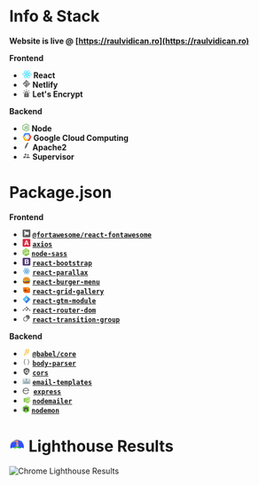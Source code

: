 # Info & Stack

**Website is live @ [https://raulvidican.ro](https://raulvidican.ro)**

**Frontend**

- <svg xmlns="http://www.w3.org/2000/svg" xmlns:xlink="http://www.w3.org/1999/xlink" aria-hidden="true" focusable="false" width="1.13em" height="1em" style="-ms-transform: rotate(360deg); -webkit-transform: rotate(360deg); transform: rotate(360deg);" preserveAspectRatio="xMidYMid meet" viewBox="0 0 256 228"><path d="M210.483 73.824a171.49 171.49 0 0 0-8.24-2.597c.465-1.9.893-3.777 1.273-5.621c6.238-30.281 2.16-54.676-11.769-62.708c-13.355-7.7-35.196.329-57.254 19.526a171.23 171.23 0 0 0-6.375 5.848a155.866 155.866 0 0 0-4.241-3.917C100.759 3.829 77.587-4.822 63.673 3.233C50.33 10.957 46.379 33.89 51.995 62.588a170.974 170.974 0 0 0 1.892 8.48c-3.28.932-6.445 1.924-9.474 2.98C17.309 83.498 0 98.307 0 113.668c0 15.865 18.582 31.778 46.812 41.427a145.52 145.52 0 0 0 6.921 2.165a167.467 167.467 0 0 0-2.01 9.138c-5.354 28.2-1.173 50.591 12.134 58.266c13.744 7.926 36.812-.22 59.273-19.855a145.567 145.567 0 0 0 5.342-4.923a168.064 168.064 0 0 0 6.92 6.314c21.758 18.722 43.246 26.282 56.54 18.586c13.731-7.949 18.194-32.003 12.4-61.268a145.016 145.016 0 0 0-1.535-6.842c1.62-.48 3.21-.974 4.76-1.488c29.348-9.723 48.443-25.443 48.443-41.52c0-15.417-17.868-30.326-45.517-39.844zm-6.365 70.984c-1.4.463-2.836.91-4.3 1.345c-3.24-10.257-7.612-21.163-12.963-32.432c5.106-11 9.31-21.767 12.459-31.957c2.619.758 5.16 1.557 7.61 2.4c23.69 8.156 38.14 20.213 38.14 29.504c0 9.896-15.606 22.743-40.946 31.14zm-10.514 20.834c2.562 12.94 2.927 24.64 1.23 33.787c-1.524 8.219-4.59 13.698-8.382 15.893c-8.067 4.67-25.32-1.4-43.927-17.412a156.726 156.726 0 0 1-6.437-5.87c7.214-7.889 14.423-17.06 21.459-27.246c12.376-1.098 24.068-2.894 34.671-5.345c.522 2.107.986 4.173 1.386 6.193zM87.276 214.515c-7.882 2.783-14.16 2.863-17.955.675c-8.075-4.657-11.432-22.636-6.853-46.752a156.923 156.923 0 0 1 1.869-8.499c10.486 2.32 22.093 3.988 34.498 4.994c7.084 9.967 14.501 19.128 21.976 27.15a134.668 134.668 0 0 1-4.877 4.492c-9.933 8.682-19.886 14.842-28.658 17.94zM50.35 144.747c-12.483-4.267-22.792-9.812-29.858-15.863c-6.35-5.437-9.555-10.836-9.555-15.216c0-9.322 13.897-21.212 37.076-29.293c2.813-.98 5.757-1.905 8.812-2.773c3.204 10.42 7.406 21.315 12.477 32.332c-5.137 11.18-9.399 22.249-12.634 32.792a134.718 134.718 0 0 1-6.318-1.979zm12.378-84.26c-4.811-24.587-1.616-43.134 6.425-47.789c8.564-4.958 27.502 2.111 47.463 19.835a144.318 144.318 0 0 1 3.841 3.545c-7.438 7.987-14.787 17.08-21.808 26.988c-12.04 1.116-23.565 2.908-34.161 5.309a160.342 160.342 0 0 1-1.76-7.887zm110.427 27.268a347.8 347.8 0 0 0-7.785-12.803c8.168 1.033 15.994 2.404 23.343 4.08c-2.206 7.072-4.956 14.465-8.193 22.045a381.151 381.151 0 0 0-7.365-13.322zm-45.032-43.861c5.044 5.465 10.096 11.566 15.065 18.186a322.04 322.04 0 0 0-30.257-.006c4.974-6.559 10.069-12.652 15.192-18.18zM82.802 87.83a323.167 323.167 0 0 0-7.227 13.238c-3.184-7.553-5.909-14.98-8.134-22.152c7.304-1.634 15.093-2.97 23.209-3.984a321.524 321.524 0 0 0-7.848 12.897zm8.081 65.352c-8.385-.936-16.291-2.203-23.593-3.793c2.26-7.3 5.045-14.885 8.298-22.6a321.187 321.187 0 0 0 7.257 13.246c2.594 4.48 5.28 8.868 8.038 13.147zm37.542 31.03c-5.184-5.592-10.354-11.779-15.403-18.433c4.902.192 9.899.29 14.978.29c5.218 0 10.376-.117 15.453-.343c-4.985 6.774-10.018 12.97-15.028 18.486zm52.198-57.817c3.422 7.8 6.306 15.345 8.596 22.52c-7.422 1.694-15.436 3.058-23.88 4.071a382.417 382.417 0 0 0 7.859-13.026a347.403 347.403 0 0 0 7.425-13.565zm-16.898 8.101a358.557 358.557 0 0 1-12.281 19.815a329.4 329.4 0 0 1-23.444.823c-7.967 0-15.716-.248-23.178-.732a310.202 310.202 0 0 1-12.513-19.846h.001a307.41 307.41 0 0 1-10.923-20.627a310.278 310.278 0 0 1 10.89-20.637l-.001.001a307.318 307.318 0 0 1 12.413-19.761c7.613-.576 15.42-.876 23.31-.876H128c7.926 0 15.743.303 23.354.883a329.357 329.357 0 0 1 12.335 19.695a358.489 358.489 0 0 1 11.036 20.54a329.472 329.472 0 0 1-11 20.722zm22.56-122.124c8.572 4.944 11.906 24.881 6.52 51.026c-.344 1.668-.73 3.367-1.15 5.09c-10.622-2.452-22.155-4.275-34.23-5.408c-7.034-10.017-14.323-19.124-21.64-27.008a160.789 160.789 0 0 1 5.888-5.4c18.9-16.447 36.564-22.941 44.612-18.3zM128 90.808c12.625 0 22.86 10.235 22.86 22.86s-10.235 22.86-22.86 22.86s-22.86-10.235-22.86-22.86s10.235-22.86 22.86-22.86z" fill="#00D8FF"/></svg> **React**
- <svg xmlns="http://www.w3.org/2000/svg" xmlns:xlink="http://www.w3.org/1999/xlink" aria-hidden="true" focusable="false" width="1em" height="1em" style="-ms-transform: rotate(360deg); -webkit-transform: rotate(360deg); transform: rotate(360deg);" preserveAspectRatio="xMidYMid meet" viewBox="0 0 32 32"><path d="M22.579 11.36c.151.077.291.181.405.307l3.131-1.396l-2.921-2.896l-.657 3.943zm-6.5-2.631c.156.229.249.489.281.765l4.661 1.975c.14-.109.301-.188.473-.235l.765-4.735L19.42 3.52l-3.343 5.135zm15.91 7.318l-4.995-4.995l-3.401 1.391l8.355 3.552s.073.052.041.052zm-.833.813l-8.02-3.428a1.39 1.39 0 0 1-.933.541l-.859 5.277c.255.26.401.609.401.973l4.843 1.016l4.443-4.412v-.083zm-10.625-4.527l-4.353-1.855a1.593 1.593 0 0 1-1.391.724h-.265l-3.609 5.568l9.635-4.172v.011a1.674 1.674 0 0 1 0-.224c.005-.016 0-.036-.016-.052zm5.292 9.746l-4.26-.881a1.4 1.4 0 0 1-.615.459l-1.016 6.297l5.917-5.865s-.011.032-.027.032zm-5.959-.434a1.393 1.393 0 0 1-.823-.948l-7.932-1.629l-.115.183l7.199 10.411l.432-.427l1.224-7.563s.041.031.015.016zm-8.588-3.536l7.839 1.615a1.39 1.39 0 0 1 1.099-.697l.849-5.188l-.183-.156l-9.744 4.177c.052.077.099.161.14.249zm-3.287 1.307l-.167-.165l-3.38 1.389l1.64 1.631l1.865-2.896zm2.23.532a1.895 1.895 0 0 1-.749.167c-.209 0-.407-.032-.605-.099l-2.057 2.995l9.021 8.937l1.588-1.579zm-1.266-3.521c.135-.015.276-.015.416 0c.152-.02.308-.02.459 0l3.645-5.667a1.588 1.588 0 0 1-.443-1.099a1.478 1.478 0 0 1 0-.364L8.603 7.25L5.04 10.718zm.402-9.87l4.317 1.839a1.64 1.64 0 0 1 1.115-.38c.177.005.353.031.525.083l3.371-5.26L15.896.052L9.355 6.473s-.011.068 0 .084zM7.74 17.443c.088-.161.197-.312.323-.448L4.37 11.484L.001 15.729zm-.349.932L.708 16.979l2.937 2.98l3.704-1.573z" fill="#626262"/></svg> **Netlify**
- <svg xmlns="http://www.w3.org/2000/svg" xmlns:xlink="http://www.w3.org/1999/xlink" aria-hidden="true" focusable="false" width="1em" height="1em" style="-ms-transform: rotate(360deg); -webkit-transform: rotate(360deg); transform: rotate(360deg);" preserveAspectRatio="xMidYMid meet" viewBox="0 0 32 32"><path d="M24.26 32H7.739a1.28 1.28 0 0 1-1.281-1.281V18.495c0-.708.573-1.286 1.281-1.286h1.552v-1.974c0-3.698 3.01-6.708 6.708-6.708s6.708 3.01 6.708 6.708v1.974h1.552c.708 0 1.281.578 1.281 1.286v12.224A1.28 1.28 0 0 1 24.259 32zm-7.421-6.76c1.521-.859.911-3.182-.839-3.182c-1.745.005-2.354 2.318-.839 3.182v1.656c0 1.115 1.677 1.115 1.677 0zm-3.698-8.032h5.724v-1.974c0-1.578-1.286-2.859-2.865-2.859s-2.859 1.281-2.859 2.859zm-7.078-1.817H2.079c-.651 0-1.172-.526-1.172-1.172s.521-1.172 1.172-1.172h3.984c.646 0 1.172.526 1.172 1.172s-.526 1.172-1.172 1.172zM8.87 9.12a1.14 1.14 0 0 1-.74-.271L4.974 6.255a1.166 1.166 0 0 1-.156-1.646a1.166 1.166 0 0 1 1.646-.161L9.62 7.042c.849.698.349 2.078-.75 2.073zM16 6.359a1.174 1.174 0 0 1-1.172-1.172V1.171c0-.646.526-1.172 1.172-1.172s1.172.526 1.172 1.172v4.016c0 .646-.526 1.172-1.172 1.172zm7.13 2.761c-1.104 0-1.599-1.38-.75-2.078l3.156-2.594c1.208-.99 2.693.818 1.49 1.813L23.87 8.855a1.16 1.16 0 0 1-.74.266zm6.792 6.271h-4.021c-.651 0-1.172-.526-1.172-1.172s.521-1.172 1.172-1.172h4.021c.651 0 1.172.526 1.172 1.172s-.521 1.172-1.172 1.172z" fill="#626262"/></svg> **Let's Encrypt**

**Backend**

- <svg xmlns="http://www.w3.org/2000/svg" xmlns:xlink="http://www.w3.org/1999/xlink" aria-hidden="true" focusable="false" width="0.89em" height="1em" style="-ms-transform: rotate(360deg); -webkit-transform: rotate(360deg); transform: rotate(360deg);" preserveAspectRatio="xMidYMid meet" viewBox="0 0 256 289"><path d="M128 288.464c-3.975 0-7.685-1.06-11.13-2.915l-35.247-20.936c-5.3-2.915-2.65-3.975-1.06-4.505c7.155-2.385 8.48-2.915 15.9-7.156c.796-.53 1.856-.265 2.65.265l27.032 16.166c1.06.53 2.385.53 3.18 0l105.74-61.217c1.06-.53 1.59-1.59 1.59-2.915V83.08c0-1.325-.53-2.385-1.59-2.915l-105.74-60.953c-1.06-.53-2.385-.53-3.18 0L20.405 80.166c-1.06.53-1.59 1.855-1.59 2.915v122.17c0 1.06.53 2.385 1.59 2.915l28.887 16.695c15.636 7.95 25.44-1.325 25.44-10.6V93.68c0-1.59 1.326-3.18 3.181-3.18h13.516c1.59 0 3.18 1.325 3.18 3.18v120.58c0 20.936-11.396 33.126-31.272 33.126c-6.095 0-10.865 0-24.38-6.625l-27.827-15.9C4.24 220.885 0 213.465 0 205.515V83.346C0 75.396 4.24 67.976 11.13 64L116.87 2.783c6.625-3.71 15.635-3.71 22.26 0L244.87 64C251.76 67.975 256 75.395 256 83.346v122.17c0 7.95-4.24 15.37-11.13 19.345L139.13 286.08c-3.445 1.59-7.42 2.385-11.13 2.385zm32.596-84.009c-46.377 0-55.917-21.2-55.917-39.221c0-1.59 1.325-3.18 3.18-3.18h13.78c1.59 0 2.916 1.06 2.916 2.65c2.12 14.045 8.215 20.936 36.306 20.936c22.261 0 31.802-5.035 31.802-16.96c0-6.891-2.65-11.926-37.367-15.372c-28.886-2.915-46.907-9.275-46.907-32.33c0-21.467 18.02-34.187 48.232-34.187c33.921 0 50.617 11.66 52.737 37.101c0 .795-.265 1.59-.795 2.385c-.53.53-1.325 1.06-2.12 1.06h-13.78c-1.326 0-2.65-1.06-2.916-2.385c-3.18-14.575-11.395-19.345-33.126-19.345c-24.38 0-27.296 8.48-27.296 14.84c0 7.686 3.445 10.07 36.306 14.31c32.597 4.24 47.967 10.336 47.967 33.127c-.265 23.321-19.345 36.571-53.002 36.571z" fill="#539E43"/></svg> **Node**
- <svg xmlns="http://www.w3.org/2000/svg" xmlns:xlink="http://www.w3.org/1999/xlink" aria-hidden="true" focusable="false" width="1.13em" height="1em" style="-ms-transform: rotate(360deg); -webkit-transform: rotate(360deg); transform: rotate(360deg);" preserveAspectRatio="xMidYMid meet" viewBox="0 0 256 228"><path d="M166.985 181.72l-26.136 45.432H72.4a17.038 17.038 0 0 1-14.782-8.568L2.254 122.055a17.05 17.05 0 0 1 0-16.945l21.07-36.72l26.005 45.186l39.204 68.143h78.452z" fill="#FBBC05"/><path d="M253.277 122.055L197.913 218.6a17.023 17.023 0 0 1-14.783 8.566h-42.296l26.136-45.433l39.232-68.156l-39.232-68.143h52.07l34.222 59.677a16.943 16.943 0 0 1 .015 16.945z" fill="#EA4335"/><path d="M219.052 45.433H88.533L49.33 113.576l-26.005-45.2L57.62 8.568A17.023 17.023 0 0 1 72.4 0h110.745a17.058 17.058 0 0 1 14.78 8.568l21.126 36.865z" fill="#4285F4"/><path fill="#E0E0E0" d="M166.985 45.433l39.204 68.143l-39.22 68.143H88.547L49.33 113.576l39.204-68.143z"/><circle fill="#FFF" cx="127.766" cy="113.576" r="34.079"/><path d="M57.619 9.975A17.023 17.023 0 0 1 72.4 1.41h110.745a17.058 17.058 0 0 1 14.78 8.566l20.329 35.458h.812L197.926 8.568A17.023 17.023 0 0 0 183.146 0H72.4a17.04 17.04 0 0 0-14.782 8.568L23.324 68.376l.405.71l33.89-59.11z" fill="#FFF" opacity=".2"/><path fill-opacity=".2" fill="#1A237E" d="M49.33 113.576l39.203-68.143h130.52l-.813-1.422H88.533L49.33 112.154"/><path d="M2.254 106.52l21.07-36.737l26.005 45.202l39.204 68.141h77.624l.828-1.422H88.533L49.33 113.576l-26.005-45.2l-21.07 36.721a17.15 17.15 0 0 0-2.221 9.191c.109-2.73.87-5.394 2.221-7.769z" fill="#FFF" opacity=".2"/><path d="M141.661 225.728h-69.26a17.04 17.04 0 0 1-14.782-8.566l-55.365-96.53a17.104 17.104 0 0 1-2.221-7.768c-.148 3.212.622 6.4 2.221 9.191L57.62 218.6a17.023 17.023 0 0 0 14.782 8.566h68.448l.812-1.437z" fill="#BF360C" opacity=".2"/><path d="M207.001 113.576l-39.204-68.143h-.812l39.217 68.143h.8zm46.276 7.057l-55.364 96.544a17.023 17.023 0 0 1-14.783 8.566h-41.469l-.827 1.422h42.296a17.058 17.058 0 0 0 14.783-8.566l55.364-96.544a17.052 17.052 0 0 0 2.222-9.191a17.104 17.104 0 0 1-2.222 7.769z" fill="#3E2723" opacity=".2"/><path d="M219.052 46.842l34.225 59.677a17.097 17.097 0 0 1 2.222 7.77c.148-3.213-.623-6.401-2.222-9.192L219.052 45.42h-52.067l.828 1.422h51.24zm-52.067 136.3L207 113.575h-.799l-39.217 68.143l-26.136 45.433h.812l25.324-44.01z" fill="#FFF" opacity=".2"/></svg> **Google Cloud Computing**
- <svg xmlns="http://www.w3.org/2000/svg" xmlns:xlink="http://www.w3.org/1999/xlink" aria-hidden="true" focusable="false" width="1em" height="1em" style="-ms-transform: rotate(360deg); -webkit-transform: rotate(360deg); transform: rotate(360deg);" preserveAspectRatio="xMidYMid meet" viewBox="0 0 32 32"><path d="M21.099 0a1.03 1.03 0 0 0-.536.151c-.5.297-1.333 1.136-2.328 2.355l-.208.255a34.71 34.71 0 0 0-.824 1.057a54.275 54.275 0 0 0-2.687 3.959l-.027.047l-.063.099a54.229 54.229 0 0 0-2.276 4.109a33.815 33.815 0 0 0-1.468 3.407c-.12.333-.229.656-.333.969c-.084.265-.161.531-.235.796c-.177.62-.333 1.245-.459 1.865l-.016.083a19.364 19.364 0 0 0-.312 2.256l-.005.077c-.369-.599-1.369-1.181-1.369-1.177c.719 1.037 1.26 2.068 1.339 3.079c-.38.079-.907-.036-1.516-.26c.636.583 1.109.744 1.292.787c-.579.036-1.183.437-1.792.895c.891-.364 1.609-.509 2.125-.391a173.201 173.201 0 0 0-2.459 7.584a.702.702 0 0 0 .484-.473c.152-.491 1.12-3.715 2.641-7.953l.129-.365l.037-.099c.161-.443.328-.896.5-1.36l.115-.317l.005-.005c.156-.421.317-.853.484-1.287l.073-.181l.067-.183l.057-.136l-.057.141l-.067.177l-.073.181c-.167.433-.328.865-.484 1.287l.14.276l.125-.015l.016-.037c.203-.557.4-1.099.604-1.624l.005-.021a94.042 94.042 0 0 0-.609 1.645l-.016.037l-.089.244c-.156.432-.317.875-.473 1.323l-.005.021l-.068.193c-.109.301-.203.577-.411 1.197c.348.161.629.584.896 1.057a1.935 1.935 0 0 0-.62-1.317c1.729.077 3.219-.36 3.989-1.62c.068-.115.131-.235.188-.36c-.349.443-.787.631-1.605.584c1.204-.537 1.808-1.052 2.339-1.912a7.34 7.34 0 0 0 .376-.667c-1.052 1.079-2.267 1.385-3.553 1.152l-.056-.011c1.151-.141 2.681-1 3.671-2.063a9.235 9.235 0 0 0 1.251-1.74c.287-.505.552-1.063.807-1.677c.224-.541.439-1.124.641-1.755a3.562 3.562 0 0 1-1.079.344c-.063.011-.124.02-.181.031l.004-.005c.057-.005.12-.015.177-.025s.12-.021.177-.037l-.177.037l-.177.025c1.073-.411 1.745-1.208 2.235-2.181a3.805 3.805 0 0 1-1.287.567c-.077.016-.151.032-.228.043l-.057.004h.009l.048-.004c.067-.016.135-.027.208-.043l.015-.005l-.02.005l-.256.047c.371-.156.683-.333.953-.536a3.646 3.646 0 0 0 .85-.932l.084-.141l.104-.203c.181-.369.348-.749.489-1.135l.041-.115c.036-.115.073-.219.093-.308c.037-.131.057-.235.073-.312c-.041.031-.083.063-.125.083c-.328.199-.88.371-1.328.453l-.135.016l-3.021.333l-.016.031l-.104.213l-.312.652c.104-.224.208-.443.312-.652l.104-.213l.016-.031l-.115.011l-.088-.177c-.172.339-.339.677-.505 1.016l-.271.567a95.015 95.015 0 0 0-1.453 3.209c-.5 1.151-.98 2.307-1.443 3.468l.115-.287c.427-1.068.869-2.129 1.328-3.181a89.107 89.107 0 0 1 1.453-3.209l.271-.567c.161-.324.317-.647.479-.964l.027-.052c.255-.505.511-1 .771-1.489c.281-.516.563-1.027.844-1.521c.291-.5.588-1 .896-1.489l.057-.089c.296-.468.599-.927.9-1.359A22.064 22.064 0 0 1 21.183 1.7l-.079.084c-.213.235-.859.984-1.833 2.484c.937-.047 2.38-.239 3.552-.443c.355-1.959-.339-2.853-.339-2.853s-.593-.959-1.38-.969zm-2.192 10.011c.88-.407 1.271-.771 1.656-1.303c.099-.145.203-.296.301-.457c.313-.485.615-1.016.885-1.548c.267-.515.496-1.02.672-1.479a8.42 8.42 0 0 0 .272-.803c.052-.208.099-.405.129-.599c-1.177.204-2.62.396-3.557.437a39.08 39.08 0 0 0-.927 1.5c-.271.459-.563.964-.869 1.516a73.301 73.301 0 0 0-1.589 3.063l3.021-.328zm4.833-7.079v.089h.208v.583h.099v-.583h.208v-.089zm.62 0v.672h.088v-.531l.229.463h.063l.229-.463v.531h.083v-.672h-.115l-.229.469l-.235-.469zM19.016 10l-.136.021l.136-.027zm-.12.016h-.011zm-3.656 1.656l-.141.301l-.177.381c-.421.921-.833 1.848-1.228 2.781a127.196 127.196 0 0 0-1.329 3.26c-.197.505-.4 1.02-.599 1.552l-.011.021c.959-2.579 2.011-5.12 3.167-7.615l.177-.381z" fill="#626262"/></svg> **Apache2**
- <svg xmlns="http://www.w3.org/2000/svg" xmlns:xlink="http://www.w3.org/1999/xlink" aria-hidden="true" focusable="false" width="1em" height="1em" style="-ms-transform: rotate(360deg); -webkit-transform: rotate(360deg); transform: rotate(360deg);" preserveAspectRatio="xMidYMid meet" viewBox="0 0 24 24"><path d="M16.5 12c1.38 0 2.49-1.12 2.49-2.5S17.88 7 16.5 7a2.5 2.5 0 0 0 0 5zM9 11c1.66 0 2.99-1.34 2.99-3S10.66 5 9 5C7.34 5 6 6.34 6 8s1.34 3 3 3zm7.5 3c-1.83 0-5.5.92-5.5 2.75V19h11v-2.25c0-1.83-3.67-2.75-5.5-2.75zM9 13c-2.33 0-7 1.17-7 3.5V19h7v-2.25c0-.85.33-2.34 2.37-3.47C10.5 13.1 9.66 13 9 13z" fill="#626262"/></svg> **Supervisor**

# Package.json

**Frontend**

- <svg xmlns="http://www.w3.org/2000/svg" xmlns:xlink="http://www.w3.org/1999/xlink" aria-hidden="true" focusable="false" width="1em" height="1em" style="-ms-transform: rotate(360deg); -webkit-transform: rotate(360deg); transform: rotate(360deg);" preserveAspectRatio="xMidYMid meet" viewBox="0 0 24 24"><path d="M2.571 0A2.572 2.572 0 0 0 0 2.571V21.43A2.572 2.572 0 0 0 2.571 24H21.43A2.572 2.572 0 0 0 24 21.429V2.57A2.572 2.572 0 0 0 21.429 0zm4.324 4c.993 0 1.793.8 1.793 1.791A1.7 1.7 0 0 1 7.984 7.2v.993c.128-.043 1.836-.897 3.584-.897c2.04 0 3.053.865 3.968.865c1.217 0 2.56-.865 2.88-.865c.257 0 .48.192.48.416v7.521c0 .224-.191.32-.415.416c-.896.384-1.857.736-2.88.736c-1.44 0-2.113-.896-3.841-.896c-1.248 0-2.56.448-3.616.929c-.064.032-.129.032-.193.064v2.432c0 .669-.503 1.088-1.056 1.088a1.08 1.08 0 0 1-1.088-1.088V7.199a1.789 1.789 0 0 1-.704-1.408C5.103 4.8 5.903 4 6.895 4z" fill="#626262"/></svg> [**`@fortawesome/react-fontawesome`**](https://www.npmjs.com/package/@fortawesome/react-fontawesome)
- <svg xmlns="http://www.w3.org/2000/svg" xmlns:xlink="http://www.w3.org/1999/xlink" aria-hidden="true" focusable="false" width="1em" height="1em" style="-ms-transform: rotate(360deg); -webkit-transform: rotate(360deg); transform: rotate(360deg);" preserveAspectRatio="xMidYMid meet" viewBox="0 0 36 36"><path fill="#DD2E44" d="M36 32a4 4 0 0 1-4 4H4a4 4 0 0 1-4-4V4a4 4 0 0 1 4-4h28a4 4 0 0 1 4 4v28z"/><path fill="#FFF" d="M14.747 9.125c.527-1.426 1.736-2.573 3.317-2.573c1.643 0 2.792 1.085 3.318 2.573l6.077 16.867c.186.496.248.931.248 1.147c0 1.209-.992 2.046-2.139 2.046c-1.303 0-1.954-.682-2.264-1.611l-.931-2.915h-8.62l-.93 2.884c-.31.961-.961 1.642-2.232 1.642c-1.24 0-2.294-.93-2.294-2.17c0-.496.155-.868.217-1.023l6.233-16.867zm.34 11.256h5.891l-2.883-8.992h-.062l-2.946 8.992z"/></svg> [**`axios`**](https://www.npmjs.com/package/axios)
- <svg xmlns="http://www.w3.org/2000/svg" xmlns:xlink="http://www.w3.org/1999/xlink" aria-hidden="true" focusable="false" width="0.88em" height="1em" style="-ms-transform: rotate(360deg); -webkit-transform: rotate(360deg); transform: rotate(360deg);" preserveAspectRatio="xMidYMid meet" viewBox="0 0 256 293"><path d="M78.67 179.029c-4.65 2.907-11.656 7.619-17.076 12.743c-8.898 8.403-10.76 20.059-6.066 22.782c4.342 2.517 14.479-.478 21.734-8.392c7.614-8.308 10.754-18.84 7.511-30.796c-.381.227-.755.455-1.122.667l.008.017l-.492.278c-1.893 1.13-3.44 2.063-4.497 2.7zm130.671-3.773c-2.634 5.725-2.766 7.566-1.966 8.14c3.822-1.373 10.145-4.682 10.195-13.55c.008-1.328-.285-2.752-.755-4.242c-4.086 3.618-6.441 7.406-7.474 9.652zm41.01-17.306c-10.21-1.19-18.177.242-24.36 2.818c1.145 2.98 2.025 6.083 2.149 9.21c.287 6.863-4.437 11.942-9.36 15.569c-2.875 2.114-5.934 3.523-8.502 4.374c-2.053.865-4.782 1.76-6.719 1.365c-4.27-.868-6.543-4.66-3.638-13.028c1.569-4.528 6.095-11.42 13.401-17.358c-1.665-3.428-3.521-6.92-4.467-10.13c-1.864-6.326-2.427-10.15-2.427-10.15s-6.022 12.486-13.791 23.84c-.448.66-.895 1.306-1.343 1.951c1.526 3.547 2.728 7.297 2.891 11.077c.286 6.863-2.685 12.052-7.615 15.67c-2.669 1.968-5.516 3.327-7.959 4.192c-1.562.681-4.739 1.804-9.257 2.106c-2.471.169-4.848.016-6.175-.99c-1.827-1.38-2.047-3.084-1.101-5.41c.8-1.976 6.785-8.808 11.803-14.79a123.815 123.815 0 0 0 3.887-4.903l-.029-.066s.909-1.173 2.384-3.221c-1.834-3.95-4.159-8.06-5.252-11.788c-1.864-6.327-2.428-10.151-2.428-10.151s-6.104 15.649-12.463 28.14c-4.921 9.675-8.208 15.538-9.689 18.108l-.015.103s-.221.375-.602.962l-.285.476l-.008-.044c-1.651 2.438-5.355 7.214-9.037 7.214c-10.108 0-6.397-20.529-6.397-20.529s-2.955 7.605-6.286 14.13c-2.713 5.32-5.185 9.828-10.591 9.828c-1.555 0-4.02-.044-6.067-1.99c-4.643-4.411-8.193-15.612-7.497-24.287c.594-7.376 1.731-12.486 3.286-16.748a336.981 336.981 0 0 0-9.242 5.219l-5.018 2.957l.162.294c4.151 8.03 5.259 25.623-3.793 39.127c-9.051 13.512-25.9 21.733-42.316 17.168c-5.297-1.475-13.299-12.433-6.397-27.707c6.088-13.47 30.419-26.203 36.831-29.381l1.76-.97c-12.784-11.185-44.708-26.275-49.182-49.454c-1.262-6.525 1.797-22.13 20.956-40.067c16.115-15.084 38.532-26.637 59.24-33.999c34.79-12.366 71.548-5.072 77.203 17.11c5.56 21.814-13.364 47.907-37.6 57.287c-21.639 8.374-39.53 7.046-46.88 4.632c-8.355-2.745-13.255-8.258-14.45-11.37c-.47-1.219-1.278-3.266 0-3.97c.784-.434 1.099-.33 3.197 1.989c1.996 2.202 10.02 8.11 25.263 6.4c40-4.484 64.095-35.584 56.481-52.319c-5.332-11.713-36.162-16.998-74.68 2.21c-47.019 23.442-49.571 42.768-49.974 50.108c-1.101 20.192 24.902 30.813 38.972 45.829l.542.595c2.633-1.453 5.414-2.987 8.142-4.484a8176.293 8176.293 0 0 1 16.901-9.258c4.952-7.197 15-15.14 22.255-15.14c11.597 0 7.614 16.668 7.614 16.668s.235-.762.55-.77c.33-.008 1.607-2.196 5.187-.89c3.682 1.352 2.845 3.936 2.868 4.2c.044.512-4.35 15.331-6.176 24.837c-.874 4.536-.368 7.84-.11 7.84c.359 0 1.093-1.154 1.775-2.393l-.015-.037s.513-.94 1.372-2.627l.169-.353l.007.016a213.875 213.875 0 0 0 4.078-8.507c3.22-7.097 15.506-34.498 16.548-37.528c1.041-3.031 1.584-6.166 2.098-7.51c.506-1.343 4.849-2.356 9.924-2.319c5.076.037 5.591 2.203 5.626 2.65c.037.447-2.413 6.46-2.978 10.709c-.557 4.25-.021 6.37.441 9.938c.301 2.333 1.76 5.292 3.485 8.645c5.252-8.588 14.493-25.013 15.381-29.615c.608-3.148 1.584-6.165 2.098-7.51c.513-1.343 4.849-2.355 9.924-2.319c5.076.038 5.589 2.203 5.626 2.65c.037.448-2.421 6.46-2.978 10.71c-.558 4.242-.021 6.37.44 9.938c.397 3.052 2.758 7.155 5.099 11.822c6.388-3.148 13.907-5.261 22.71-5.305c3.645-.022 7.878.344 10.064 1.026V80.055c0-4.954-2.539-9.52-6.829-11.993L134.616 1.855a13.78 13.78 0 0 0-13.812 0L6.573 68.03C2.289 70.504 0 75.076 0 80.022v132.47c0 4.946 2.303 9.519 6.58 11.992l114.415 66.225a13.645 13.645 0 0 0 13.76 0l114.467-66.226c4.283-2.48 6.778-7.047 6.778-11.992v-53.536c-1.453-.428-3.58-.765-5.649-1.006zm-123.232-6.938c-2.457 2.752-6.645 9.85-8.604 15.79c-3.895 11.793-2.208 23.78.55 24.5c3.22.843 8.502-14.922 11.031-21.088c1.585-3.862 7.747-20.999 6.397-23.288c-1.054-1.791-5.42-.345-9.374 4.087zm44.563 39.752s-.777.736-.441.94c.455.272 1.438-.08 2.509-.639c3.03-1.906 9.829-6.663 9.844-13.702c0-.206-.008-.404-.022-.617a276.359 276.359 0 0 1-4.284 5.475c-2.142 2.665-7.606 8.543-7.606 8.543z" fill="#8CC84B"/></svg> [**`node-sass`**](https://www.npmjs.com/package/node-sass)
- <svg xmlns="http://www.w3.org/2000/svg" xmlns:xlink="http://www.w3.org/1999/xlink" aria-hidden="true" focusable="false" width="1em" height="1em" style="-ms-transform: rotate(360deg); -webkit-transform: rotate(360deg); transform: rotate(360deg);" preserveAspectRatio="xMidYMid meet" viewBox="0 0 256 256"><path d="M0 222.991C0 241.223 14.779 256 33.009 256H222.99C241.223 256 256 241.221 256 222.991V33.01C256 14.777 241.221 0 222.991 0H33.01C14.777 0 0 14.779 0 33.009V222.99z" fill="#563D7C"/><path d="M106.158 113.238V76.985h31.911c3.04 0 5.97.253 8.792.76c2.822.506 5.319 1.41 7.49 2.713c2.17 1.303 3.907 3.112 5.21 5.427c1.302 2.316 1.954 5.283 1.954 8.9c0 6.513-1.954 11.217-5.862 14.111c-3.907 2.895-8.9 4.342-14.979 4.342h-34.516zM72.075 50.5v155h75.112c6.947 0 13.713-.868 20.298-2.605c6.585-1.737 12.446-4.414 17.584-8.032c5.137-3.618 9.226-8.286 12.265-14.002c3.04-5.717 4.559-12.483 4.559-20.298c0-9.697-2.352-17.982-7.055-24.856c-4.704-6.875-11.832-11.687-21.384-14.437c6.947-3.328 12.194-7.598 15.74-12.808c3.545-5.21 5.318-11.722 5.318-19.538c0-7.236-1.194-13.314-3.582-18.235c-2.388-4.92-5.753-8.864-10.095-11.831c-4.341-2.967-9.551-5.102-15.63-6.404c-6.078-1.303-12.808-1.954-20.189-1.954H72.075zm34.083 128.515v-42.549h37.121c7.381 0 13.315 1.7 17.802 5.102c4.486 3.401 6.73 9.081 6.73 17.041c0 4.053-.688 7.381-2.063 9.986c-1.375 2.605-3.22 4.668-5.536 6.187c-2.315 1.52-4.993 2.605-8.032 3.257c-3.04.65-6.223.976-9.552.976h-36.47z" fill="#FFF"/></svg> [**`react-bootstrap`**](https://www.npmjs.com/package/react-bootstrap)
- <svg xmlns="http://www.w3.org/2000/svg" xmlns:xlink="http://www.w3.org/1999/xlink" aria-hidden="true" focusable="false" width="1em" height="1em" style="-ms-transform: rotate(360deg); -webkit-transform: rotate(360deg); transform: rotate(360deg);" preserveAspectRatio="xMidYMid meet" viewBox="0 0 32 32"><circle cx="16" cy="15.974" r="2.5" fill="#007acc"/><path d="M16 21.706a28.385 28.385 0 0 1-8.88-1.2a11.3 11.3 0 0 1-3.657-1.958A3.543 3.543 0 0 1 2 15.974c0-1.653 1.816-3.273 4.858-4.333A28.755 28.755 0 0 1 16 10.293a28.674 28.674 0 0 1 9.022 1.324a11.376 11.376 0 0 1 3.538 1.866A3.391 3.391 0 0 1 30 15.974c0 1.718-2.03 3.459-5.3 4.541a28.8 28.8 0 0 1-8.7 1.191zm0-10.217a27.948 27.948 0 0 0-8.749 1.282c-2.8.977-4.055 2.313-4.055 3.2c0 .928 1.349 2.387 4.311 3.4A27.21 27.21 0 0 0 16 20.51a27.6 27.6 0 0 0 8.325-1.13C27.4 18.361 28.8 16.9 28.8 15.974a2.327 2.327 0 0 0-1.01-1.573a10.194 10.194 0 0 0-3.161-1.654A27.462 27.462 0 0 0 16 11.489z" fill="#007acc"/><path d="M10.32 28.443a2.639 2.639 0 0 1-1.336-.328c-1.432-.826-1.928-3.208-1.327-6.373a28.755 28.755 0 0 1 3.4-8.593a28.676 28.676 0 0 1 5.653-7.154a11.376 11.376 0 0 1 3.384-2.133a3.391 3.391 0 0 1 2.878 0c1.489.858 1.982 3.486 1.287 6.859a28.806 28.806 0 0 1-3.316 8.133a28.385 28.385 0 0 1-5.476 7.093a11.3 11.3 0 0 1-3.523 2.189a4.926 4.926 0 0 1-1.624.307zm1.773-14.7a27.948 27.948 0 0 0-3.26 8.219c-.553 2.915-.022 4.668.75 5.114c.8.463 2.742.024 5.1-2.036a27.209 27.209 0 0 0 5.227-6.79a27.6 27.6 0 0 0 3.181-7.776c.654-3.175.089-5.119-.713-5.581a2.327 2.327 0 0 0-1.868.089A10.194 10.194 0 0 0 17.5 6.9a27.464 27.464 0 0 0-5.4 6.849z" fill="#007acc"/><path d="M21.677 28.456c-1.355 0-3.076-.82-4.868-2.361a28.756 28.756 0 0 1-5.747-7.237a28.676 28.676 0 0 1-3.374-8.471a11.376 11.376 0 0 1-.158-4A3.391 3.391 0 0 1 8.964 3.9c1.487-.861 4.01.024 6.585 2.31a28.8 28.8 0 0 1 5.39 6.934a28.384 28.384 0 0 1 3.41 8.287a11.3 11.3 0 0 1 .137 4.146a3.543 3.543 0 0 1-1.494 2.555a2.59 2.59 0 0 1-1.315.324zm-9.58-10.2a27.949 27.949 0 0 0 5.492 6.929c2.249 1.935 4.033 2.351 4.8 1.9c.8-.465 1.39-2.363.782-5.434A27.212 27.212 0 0 0 19.9 13.74a27.6 27.6 0 0 0-5.145-6.64c-2.424-2.152-4.39-2.633-5.191-2.169a2.327 2.327 0 0 0-.855 1.662a10.194 10.194 0 0 0 .153 3.565a27.465 27.465 0 0 0 3.236 8.1z" fill="#007acc"/></svg> [**`react-parallax`**](https://www.npmjs.com/package/react-parallax)
- <svg xmlns="http://www.w3.org/2000/svg" xmlns:xlink="http://www.w3.org/1999/xlink" aria-hidden="true" focusable="false" width="1em" height="1em" style="-ms-transform: rotate(360deg); -webkit-transform: rotate(360deg); transform: rotate(360deg);" preserveAspectRatio="xMidYMid meet" viewBox="0 0 512 512"><path fill="#E59328" d="M484.895 397.712c0 19.926-11.381 38.147-29.371 46.716c-33.964 16.179-98.681 37.982-200.81 37.982s-166.846-21.803-200.81-37.982c-17.99-8.569-29.371-26.79-29.371-46.716c0-28.626 23.206-51.832 51.832-51.832h356.698c28.626 0 51.832 23.206 51.832 51.832z"/><path fill="#7A2F18" d="M482.894 318.752c0-19.926-11.381-38.147-29.371-46.716c-33.964-16.179-98.681-37.982-200.81-37.982s-166.846 21.803-200.81 37.982c-17.99 8.569-29.371 26.79-29.371 46.716c0 .288.017.572.022.858c-.005.287-.022.571-.022.858c0 19.926 11.381 38.147 29.371 46.716c33.964 16.179 98.681 37.982 200.81 37.982s166.846-21.803 200.81-37.982c17.99-8.569 29.371-26.79 29.371-46.716c0-.288-.017-.572-.022-.858c.005-.287.022-.571.022-.858z"/><ellipse fill="#DB1D1D" cx="257.839" cy="297.676" rx="211.416" ry="72.015"/><ellipse fill="#FF473E" cx="257.839" cy="270.261" rx="211.416" ry="72.015"/><path fill="#00B89C" d="M487 224.896c-24.165-13.414-59.483-18.692-90.531-18.678c-16.936.008-34.178 1.775-50.342 5.08c-12.591 2.574-24.897 5.831-37.846 7.507a101.82 101.82 0 0 1-6.515.061a79.363 79.363 0 0 1-4.445-.819c-5.368-1.803-10.466-3.914-15.669-5.931c-8.338-3.231-17.069-5.757-26.05-8.14c-15.799-4.191-32.439-6.189-49.373-7.188c-31.978-1.887-64.945 2.933-93.377 12.617a57.29 57.29 0 0 0-13.379 2.737c-29.023 9.679-53.603 25.128-70.866 43.171c-3.666 3.832-6.912 7.839-9.698 11.978c-6.073 9.023-11.521 18.304-6.134 28.282c10.086 18.683 40.229 25.499 67.958 21.115c19.126-3.024 34.04-11.309 49.039-19.147c3.76-1.782 7.652-3.408 11.757-4.802c.456-.097.911 16.816 1.37 16.728c3.846 2.308 7.468 4.774 11.399 7.026c6.696 3.837 13.86 7.534 21.478 10.564c15.601 6.207 34.26 10.182 52.617 10.07c18.755-.114 36.667-4.046 51.466-11.551c7.884-3.999 14.351-8.716 19.348-14.46c1.829-2.102 3.409-4.279 5.139-6.4c1.415.244 12.121-13.222 15.855-11.447c9.347 4.919 18.473 10.089 28.603 14.284c14.008 5.801 30.493 9.284 47.119 9.313c32.013.058 62.214-12.071 84.44-26.363c11.469-7.375 22.195-17.164 25.349-27.702c4.178-13.961-1.779-28.505-18.712-37.905zm-327.815 21.859a206.971 206.971 0 0 1 20.236-3.304a224.878 224.878 0 0 1 28.153 0c8.802.995 17.406 2.512 25.77 4.568c6.634 2.096 12.867 21.624 19.216 24.039c-6.432 4.982-10.057 10.926-15.354 16.42c-.269.182-.547.359-.824.536a61.53 61.53 0 0 1-2.077.786a80.555 80.555 0 0 1-3.925.696a89.535 89.535 0 0 1-5.051-.006a101.552 101.552 0 0 1-7.483-1.399a112.99 112.99 0 0 1-11.69-4.597c-6.981-3.913-13.296-8.289-20.585-11.986c-7.872-3.991-16.809-24.149-26.386-25.753zm262.632 15.694c-5.09 2.398-10.394 4.556-16.006 6.376a100.56 100.56 0 0 1-7.531 1.41a86.343 86.343 0 0 1-3.909.007a79.896 79.896 0 0 1-3.862-.708c-4.46-1.52-8.655-3.325-12.721-5.276c-4.797-2.541-9.538-5.167-14.4-7.675c6.644-1.356 13.34-2.546 20.219-3.365a212.821 212.821 0 0 1 26.283.016a199.269 199.269 0 0 1 21.33 3.632c-2.969 1.973-6.13 3.818-9.403 5.583z"/><path fill="#FECB21" d="M115.046 332.032c-13.421-21.71-39.22-61.729-71.453-103.39c-46.314 7.86 322.798-54.356 322.798-54.356c103.076 10.857 116.691 61.853 116.743 87.853c.017 8.322-7.121 14.869-15.422 14.282c-220.82-15.635-303.498 33.657-330.73 58.702c-6.635 6.1-17.196 4.576-21.936-3.091z"/><path fill="#E59328" d="M252.713 25.587c-123.195 0-230.181 77.808-230.181 171.53c0 49.971 103.055 90.48 230.181 90.48s230.181-40.509 230.181-90.48c0-91.071-106.986-171.53-230.181-171.53z"/><path fill="#FFCD7D" d="M108.361 133.308l9.661 20.933a4.927 4.927 0 0 1-2.409 6.538a4.969 4.969 0 0 1-4.374-.121l-20.366-10.803c-6.198-3.288-8.558-10.978-5.27-17.176c3.288-6.198 10.978-8.558 17.176-5.27a12.66 12.66 0 0 1 5.582 5.899zM312.012 59.23c-6.198-3.288-13.888-.928-17.176 5.27s-.928 13.888 5.27 17.176l20.366 10.803a4.969 4.969 0 0 0 4.374.121a4.927 4.927 0 0 0 2.409-6.538l-9.661-20.933a12.67 12.67 0 0 0-5.582-5.899zm-114.6 25.743c-4.024-5.748-11.946-7.145-17.694-3.12c-5.748 4.024-7.145 11.946-3.12 17.694l13.223 18.885a4.966 4.966 0 0 0 3.84 2.097a4.928 4.928 0 0 0 5.12-4.727l.919-23.036a12.673 12.673 0 0 0-2.288-7.793zm233.512 56.163c3.04-6.633.127-14.474-6.505-17.513c-6.633-3.04-14.474-.127-17.513 6.505l-7.454 16.264a5.124 5.124 0 0 0 6.132 7.041l17.134-5.15c3.485-1.065 6.568-3.574 8.206-7.147zm-188.457 53.653c-6.897-1.287-13.532 3.26-14.82 10.157c-1.287 6.897 3.26 13.532 10.157 14.82l22.663 4.23a4.97 4.97 0 0 0 4.21-1.19a4.926 4.926 0 0 0 .347-6.959l-15.469-17.094a12.655 12.655 0 0 0-7.088-3.964zm122.15 19.254c2.809 6.43 10.298 9.365 16.728 6.556c6.43-2.809 9.365-10.298 6.556-16.728l-9.23-21.126a4.968 4.968 0 0 0-3.35-2.815a4.927 4.927 0 0 0-5.953 3.622l-5.454 22.4a12.678 12.678 0 0 0 .703 8.091zm-190.829-6.313c.806-7.05-4.256-13.418-11.306-14.224c-7.05-.806-13.418 4.256-14.224 11.306l-2.647 23.164a4.18 4.18 0 0 0 1.068 3.281a4.153 4.153 0 0 0 5.867.249l17.169-15.773a12.844 12.844 0 0 0 4.073-8.003zm116.438-41.856c6.586 2.419 13.886-.959 16.305-7.545c2.419-6.586-.959-13.886-7.545-16.305l-21.641-7.948a4.972 4.972 0 0 0-4.35.472a4.927 4.927 0 0 0-1.502 6.804l12.404 19.433a12.66 12.66 0 0 0 6.329 5.089z"/></svg> [**`react-burger-menu`**](https://negomi.github.io/react-burger-menu)
- <svg xmlns="http://www.w3.org/2000/svg" xmlns:xlink="http://www.w3.org/1999/xlink" aria-hidden="true" focusable="false" width="1em" height="1em" style="-ms-transform: rotate(360deg); -webkit-transform: rotate(360deg); transform: rotate(360deg);" preserveAspectRatio="xMidYMid meet" viewBox="0 0 48 48"><path fill="#E65100" d="M41 42H13c-2.2 0-4-1.8-4-4V18c0-2.2 1.8-4 4-4h28c2.2 0 4 1.8 4 4v20c0 2.2-1.8 4-4 4z"/><path fill="#F57C00" d="M35 36H7c-2.2 0-4-1.8-4-4V12c0-2.2 1.8-4 4-4h28c2.2 0 4 1.8 4 4v20c0 2.2-1.8 4-4 4z"/><circle fill="#FFF9C4" cx="30" cy="16" r="3"/><path fill="#942A09" d="M17 17.9L8 31h18z"/><path fill="#BF360C" d="M28 23.5L22 31h12z"/></svg> [**`react-grid-gallery`**](https://www.npmjs.com/package/react-grid-gallery)
- <svg xmlns="http://www.w3.org/2000/svg" xmlns:xlink="http://www.w3.org/1999/xlink" aria-hidden="true" focusable="false" width="1em" height="1em" style="-ms-transform: rotate(360deg); -webkit-transform: rotate(360deg); transform: rotate(360deg);" preserveAspectRatio="xMidYMid meet" viewBox="0 0 256 256"><defs><linearGradient x1="24.691%" y1="26.425%" x2="74.734%" y2="80.127%" id="IconifyId-17439c36f40-f89b5a-151"><stop stop-color="#1A237E" stop-opacity=".2" offset="0%"/><stop stop-color="#1A237E" stop-opacity=".02" offset="100%"/></linearGradient><linearGradient x1="24.155%" y1="24.155%" x2="76.174%" y2="76.174%" id="IconifyId-17439c36f40-f89b5a-152"><stop stop-color="#FFF" stop-opacity=".1" offset="0%"/><stop stop-color="#FFF" stop-opacity="0" offset="100%"/></linearGradient><linearGradient x1="41.172%" y1="30.969%" x2="58.444%" y2="47.661%" id="IconifyId-17439c36f40-f89b5a-153"><stop stop-opacity=".2" offset="0%"/><stop stop-color="#D8D8D8" stop-opacity="0" offset="100%"/></linearGradient><linearGradient x1="41.172%" y1="30.969%" x2="63.155%" y2="52.181%" id="IconifyId-17439c36f40-f89b5a-154"><stop stop-opacity=".2" offset="0%"/><stop stop-color="#D8D8D8" stop-opacity="0" offset="100%"/></linearGradient><path d="M250.874 115.64L140.36 5.126c-6.834-6.835-17.886-6.835-24.72 0L5.126 115.64c-6.835 6.834-6.835 17.886 0 24.72L115.64 250.874c6.834 6.835 17.886 6.835 24.72 0L250.874 140.36c6.835-6.834 6.835-17.886 0-24.72zM128 157.083L98.917 128L128 98.917L157.083 128L128 157.083z" id="IconifyId-17439c36f40-f89b5a-155"/><path d="M250.58 115.781L140.414 5.617c-6.812-6.812-17.829-6.812-24.641 0L5.609 115.781c-6.812 6.813-6.812 17.83 0 24.642l110.165 110.164c6.812 6.813 17.829 6.813 24.641 0L250.58 140.423c6.813-6.812 6.813-17.829 0-24.642zm-122.486 41.312l-28.99-28.99l28.99-28.991l28.991 28.99l-28.99 28.99z" id="IconifyId-17439c36f40-f89b5a-156"/><path d="M250.58 115.781L140.414 5.617c-6.812-6.812-17.829-6.812-24.641 0L5.609 115.781c-6.812 6.813-6.812 17.83 0 24.642l110.165 110.164c6.812 6.813 17.829 6.813 24.641 0L250.58 140.423c6.813-6.812 6.813-17.829 0-24.642zm-122.486 41.312l-28.99-28.99l28.99-28.991l28.991 28.99l-28.99 28.99z" id="IconifyId-17439c36f40-f89b5a-157"/><path d="M250.58 115.781L140.414 5.617c-6.812-6.812-17.829-6.812-24.641 0L5.609 115.781c-6.812 6.813-6.812 17.83 0 24.642l110.165 110.164c6.812 6.813 17.829 6.813 24.641 0L250.58 140.423c6.813-6.812 6.813-17.829 0-24.642zm-122.486 41.312l-28.99-28.99l28.99-28.991l28.991 28.99l-28.99 28.99z" id="IconifyId-17439c36f40-f89b5a-158"/></defs><g fill="none"><mask id="IconifyId-17439c36f40-f89b5a-159" fill="#fff"><use xlink:href="#IconifyId-17439c36f40-f89b5a-155"/></mask><g mask="url(#IconifyId-17439c36f40-f89b5a-159)"><path d="M250.58 115.781l-40.587-40.586l-28.99-28.99l-52.909 52.907l28.991 28.99l-28.99 28.99l-52.908 52.909l40.587 40.586c6.812 6.813 17.829 6.813 24.641 0l40.587-40.586l28.99-28.99l40.587-40.588c6.813-6.812 6.813-17.829 0-24.642z" fill="#4285F4"/><path d="M181.002 46.204L140.415 5.617c-6.812-6.812-17.829-6.812-24.641 0L75.187 46.204l-28.99 28.99l-40.588 40.587c-6.812 6.813-6.812 17.83 0 24.642l40.587 40.587L75.186 210l52.908-52.907l-28.99-28.99l28.99-28.991l52.908-52.908z" fill="#4FC3F7"/><mask id="IconifyId-17439c36f40-f89b5a-160" fill="#fff"><use xlink:href="#IconifyId-17439c36f40-f89b5a-156"/></mask><path d="M115.774 7.067c6.812-6.813 17.829-6.813 24.641 0L250.58 117.23c3.19 3.189 4.929 7.392 5.074 11.596c.145-4.638-1.45-9.422-5.074-13.046L140.415 5.617c-6.812-6.812-17.829-6.812-24.641 0L5.609 115.781C1.986 119.405.391 124.19.536 128.827c.145-4.204 1.885-8.407 5.073-11.596L115.774 7.067z" fill="#FFF" opacity=".2" mask="url(#IconifyId-17439c36f40-f89b5a-160)"/><mask id="IconifyId-17439c36f40-f89b5a-161" fill="#fff"><use xlink:href="#IconifyId-17439c36f40-f89b5a-157"/></mask><path d="M250.58 138.974L140.414 249.138c-6.812 6.813-17.829 6.813-24.641 0L5.609 138.974c-3.188-3.19-4.928-7.393-5.073-11.596c-.145 4.638 1.45 9.422 5.073 13.045l110.165 110.164c6.812 6.813 17.829 6.813 24.641 0L250.58 140.423c3.624-3.623 5.219-8.262 5.074-13.045c-.145 4.203-1.885 8.407-5.074 11.596z" fill="#1A237E" opacity=".2" mask="url(#IconifyId-17439c36f40-f89b5a-161)"/><mask id="IconifyId-17439c36f40-f89b5a-162" fill="#fff"><use xlink:href="#IconifyId-17439c36f40-f89b5a-158"/></mask><path d="M128.094 157.093L75.187 210l40.587 40.586c6.812 6.813 17.829 6.813 24.641 0l40.587-40.586l-52.908-52.908z" fill="url(#IconifyId-17439c36f40-f89b5a-151)" mask="url(#IconifyId-17439c36f40-f89b5a-162)"/><path d="M250.58 115.781L140.414 5.617c-6.812-6.812-17.829-6.812-24.641 0L5.609 115.781c-6.812 6.813-6.812 17.83 0 24.642l110.165 110.164c6.812 6.813 17.829 6.813 24.641 0L250.58 140.423c6.813-6.812 6.813-17.829 0-24.642zm-122.486 41.312l-28.99-28.99l28.99-28.991l28.991 28.99l-28.99 28.99z" fill="url(#IconifyId-17439c36f40-f89b5a-152)" mask="url(#IconifyId-17439c36f40-f89b5a-162)"/><path mask="url(#IconifyId-17439c36f40-f89b5a-162)" d="M-11.06-11.052h278.309v278.309H-11.06z"/><path fill-opacity=".8" fill="url(#IconifyId-17439c36f40-f89b5a-153)" mask="url(#IconifyId-17439c36f40-f89b5a-162)" d="M128.582 157.33l22.256 22.225l-54.861 50.975l-20.292-20.293z"/><path fill-opacity=".8" fill="url(#IconifyId-17439c36f40-f89b5a-154)" mask="url(#IconifyId-17439c36f40-f89b5a-162)" d="M180.991 46.465l22.257 22.224l-54.862 50.975l-20.292-20.293z"/></g></g></svg> [**`react-gtm-module`**](https://www.npmjs.com/package/react-gtm-module)
- <svg xmlns="http://www.w3.org/2000/svg" xmlns:xlink="http://www.w3.org/1999/xlink" aria-hidden="true" focusable="false" width="1em" height="1em" style="-ms-transform: rotate(360deg); -webkit-transform: rotate(360deg); transform: rotate(360deg);" preserveAspectRatio="xMidYMid meet" viewBox="0 0 24 24"><path d="M12.118 5.466a2.306 2.306 0 0 0-.623.08c-.278.067-.702.332-.953.583c-.41.423-.49.609-.662 1.469c-.08.423.41 1.43.847 1.734c.45.317 1.085.502 2.065.608c1.429.16 1.84.636 1.84 2.197c0 1.377-.385 1.747-1.96 1.906c-1.707.172-2.58.834-2.765 2.117c-.106.781.41 1.76 1.125 2.091c1.627.768 3.15-.198 3.467-2.196c.211-1.284.622-1.642 1.998-1.747c1.588-.133 2.409-.675 2.713-1.787c.278-1.02-.304-2.157-1.297-2.554c-.264-.106-.873-.238-1.35-.291c-1.495-.16-1.879-.424-2.038-1.39c-.225-1.337-.317-1.562-.794-2.09a2.174 2.174 0 0 0-1.613-.73zm-4.785 4.36a2.145 2.145 0 0 0-.497.048c-1.469.318-2.17 2.051-1.35 3.295c1.178 1.774 3.944.953 3.97-1.177c.012-1.193-.98-2.143-2.123-2.166zM2.089 14.19a2.22 2.22 0 0 0-.427.052c-2.158.476-2.237 3.626-.106 4.182c.53.145.582.145 1.111.013c1.191-.318 1.866-1.456 1.549-2.607c-.278-1.02-1.144-1.664-2.127-1.64zm19.824.008c-.233.002-.477.058-.784.162c-1.39.477-1.866 2.092-.98 3.336c.557.794 1.96 1.058 2.82.516c1.416-.874 1.363-3.057-.093-3.746c-.38-.186-.663-.271-.963-.268z" fill="#626262"/></svg> [**`react-router-dom`**](https://www.npmjs.com/package/react-router-dom)
- <svg xmlns="http://www.w3.org/2000/svg" xmlns:xlink="http://www.w3.org/1999/xlink" aria-hidden="true" focusable="false" width="1em" height="1em" style="-ms-transform: rotate(360deg); -webkit-transform: rotate(360deg); transform: rotate(360deg);" preserveAspectRatio="xMidYMid meet" viewBox="0 0 24 24"><path d="M15 2c1.94 0 3.59.7 4.95 2.05C21.3 5.41 22 7.06 22 9c0 1.56-.5 2.96-1.42 4.2c-.94 1.23-2.14 2.07-3.61 2.5l.03-.32V15c0-2.19-.77-4.07-2.35-5.65S11.19 7 9 7h-.37l-.33.03c.43-1.47 1.27-2.67 2.5-3.61C12.04 2.5 13.44 2 15 2M9 8a7 7 0 0 1 7 7a7 7 0 0 1-7 7a7 7 0 0 1-7-7a7 7 0 0 1 7-7m0 2a5 5 0 0 0-5 5a5 5 0 0 0 5 5a5 5 0 0 0 5-5a5 5 0 0 0-5-5z" fill="#626262"/></svg> [**`react-transition-group`**](https://www.npmjs.com/package/react-transition-group)

**Backend**

- <svg xmlns="http://www.w3.org/2000/svg" xmlns:xlink="http://www.w3.org/1999/xlink" aria-hidden="true" focusable="false" width="1em" height="1em" style="-ms-transform: rotate(360deg); -webkit-transform: rotate(360deg); transform: rotate(360deg);" preserveAspectRatio="xMidYMid meet" viewBox="0 0 32 32"><path d="M13.016 4.025A26.109 26.109 0 0 1 10.17 5.82V6a.762.762 0 0 0 .281-.11c.123 0 .2.037.2.158l.2-.11h.1v.086A10.967 10.967 0 0 1 8.95 7.58l.11.171h-.1l-.209-.072c0 .062-.086.1-.281.11v.1l.219.243a.781.781 0 0 1-.289-.063a1.9 1.9 0 0 0-1.271.942l.11.171a2.611 2.611 0 0 1 .634-.5l.024.267a.851.851 0 0 0-.281.11l.233.342A6.837 6.837 0 0 1 9.3 8.192c.267.072.4.147.4.243h.2a15.493 15.493 0 0 1 4.25-2.3v.185c-.267.391-.439.586-.535.6a.741.741 0 0 0 .134.353a32.729 32.729 0 0 1-1.9 4.815a136.039 136.039 0 0 1-7.364 15.34a.725.725 0 0 0 .11.267a2.557 2.557 0 0 0 .942-.353h.11v.185h.185l.206-.142c0 .062.072.086.2.072v.185a1.642 1.642 0 0 1-.318.843a4.395 4.395 0 0 0-.647 1.428V30h.185a11.737 11.737 0 0 0 1.819-2.627a29.214 29.214 0 0 0 5.35-2.017a5.013 5.013 0 0 0 2.822-.966v-.1l-.465.134h-.11v-.1a4.237 4.237 0 0 0 1.872-.61c1.771-1.367 3.1-2.332 4.012-2.908c2.8-2.052 4.117-4.031 3.959-5.911a11.058 11.058 0 0 0-1.846-2.308c-.024-.267.4-.623 1.257-1.113l2.431-2.14a6.315 6.315 0 0 0 .976-3.37l-.051-.364c-.1-1.086-.88-1.966-2.37-2.637a9.2 9.2 0 0 0-4.721-.942a28.928 28.928 0 0 0-7.366 2zm2.14 7.682c.185-1 .391-1.575.623-1.709l2.028-4.548c-.024-.281.4-.5 1.295-.647l.294-.024l.024.267c.88-.134 1.418-.209 1.624-.233c1.6-.134 2.442.185 2.517.976h.185l-.037-.465h.2a1.217 1.217 0 0 1 .757.952a1.426 1.426 0 0 1-.415.952c-.123 0-.2-.072-.209-.267h-.2l-.048.551c-.818 1.222-1.4 1.846-1.771 1.872q-.495.677-.623.7a11.181 11.181 0 0 1-2.1 1.565a27.388 27.388 0 0 0-4.216 1.637a.7.7 0 0 0-.391-.062v-.174a2.263 2.263 0 0 1 .476-1.337zm-6.6-3.443v.086a.851.851 0 0 0-.281.11h-.1v-.172zm5.879-.136l.024.267c-.086 0-.209.134-.353.391V8.6a.907.907 0 0 0 .267-.476zm-.9 1.9l.037.366h-.1l-.029-.364zm-.233.661c-.024.3-.1.465-.267.476h-.1a.934.934 0 0 0 .158-.465zm-.4.952v.086l-.171.294h-.185v-.081a.243.243 0 0 0 .267-.294h.088zm-.415.856l-.048.452h-.1l-.037-.452zm2.14 1.367v.171l-.38.037v-.171zm-1.817 2.617A21.476 21.476 0 0 0 18 14.943l.575-.048a3.325 3.325 0 0 1 2.675.685l.037.366c-.439 1.271-.928 2-1.452 2.236l-2.442 1.942a23.881 23.881 0 0 1-2.942 1.808a21.859 21.859 0 0 1-5.4 2.48h-.11c.1-.342 1.38-2.98 3.873-7.942zm2.637-1.038v.086l-.391.037v-.086zm-6.083 5.9c-.123.623-.267.942-.391.952v-.086a1.041 1.041 0 0 1 .4-.867zm2.442 3.445a31.3 31.3 0 0 0 5.839-3.055v.171c0 .072-.267.3-.818.709a14.845 14.845 0 0 0-2.859 1.624c-1.76.61-2.627.99-2.613 1.137a29.423 29.423 0 0 0-3.079 1.356a1.126 1.126 0 0 1-.5-.134a.8.8 0 0 1 .428-.781a1.554 1.554 0 0 1 .781.123a7.543 7.543 0 0 1 1.514-.489v-.185l-.575.048a8.223 8.223 0 0 1 1.674-.781l.294-.024v.093c-.489.037-.77.2-.832.452a.16.16 0 0 0 .2.158a2.362 2.362 0 0 0 .535-.415zm-3-2.22v.086a.171.171 0 0 1-.171.209v-.086a.182.182 0 0 1 .153-.207zm4.569 1.246a4.336 4.336 0 0 0-1.308.575h-.1v-.185a1.854 1.854 0 0 0 1.2-.551a.183.183 0 0 1 .209.169zm-4.751 1.331l.294-.024v.1a.762.762 0 0 0-.281.11h-.184a.212.212 0 0 1 .171-.186z" fill="#fbc02d"/></svg> [**`@babel/core`**](https://www.npmjs.com/package/@babel/core)
- <svg xmlns="http://www.w3.org/2000/svg" xmlns:xlink="http://www.w3.org/1999/xlink" aria-hidden="true" focusable="false" width="1em" height="1em" style="-ms-transform: rotate(360deg); -webkit-transform: rotate(360deg); transform: rotate(360deg);" preserveAspectRatio="xMidYMid meet" viewBox="0 0 16 16"><g fill="#626262"><path fill-rule="evenodd" clip-rule="evenodd" d="M6 2.984V2h-.09c-.313 0-.616.062-.909.185a2.33 2.33 0 0 0-.775.53a2.23 2.23 0 0 0-.493.753v.001a3.542 3.542 0 0 0-.198.83v.002a6.08 6.08 0 0 0-.024.863c.012.29.018.58.018.869c0 .203-.04.393-.117.572v.001a1.504 1.504 0 0 1-.765.787a1.376 1.376 0 0 1-.558.115H2v.984h.09c.195 0 .38.04.556.121l.001.001c.178.078.329.184.455.318l.002.002c.13.13.233.285.307.465l.001.002c.078.18.117.368.117.566c0 .29-.006.58-.018.869c-.012.296-.004.585.024.87v.001c.033.283.099.558.197.824v.001c.106.273.271.524.494.753c.223.23.482.407.775.53c.293.123.596.185.91.185H6v-.984h-.09c-.2 0-.387-.038-.563-.115a1.613 1.613 0 0 1-.457-.32a1.659 1.659 0 0 1-.309-.467c-.074-.18-.11-.37-.11-.573c0-.228.003-.453.011-.672c.008-.228.008-.45 0-.665a4.639 4.639 0 0 0-.055-.64a2.682 2.682 0 0 0-.168-.609A2.284 2.284 0 0 0 3.522 8a2.284 2.284 0 0 0 .738-.955c.08-.192.135-.393.168-.602c.033-.21.051-.423.055-.64c.008-.22.008-.442 0-.666c-.008-.224-.012-.45-.012-.678a1.47 1.47 0 0 1 .877-1.354a1.33 1.33 0 0 1 .563-.121H6zm4 10.032V14h.09c.313 0 .616-.062.909-.185c.293-.123.552-.3.775-.53c.223-.23.388-.48.493-.753v-.001c.1-.266.165-.543.198-.83v-.002c.028-.28.036-.567.024-.863c-.012-.29-.018-.58-.018-.869c0-.203.04-.393.117-.572v-.001a1.502 1.502 0 0 1 .765-.787a1.38 1.38 0 0 1 .558-.115H14v-.984h-.09c-.196 0-.381-.04-.557-.121l-.001-.001a1.376 1.376 0 0 1-.455-.318l-.002-.002a1.415 1.415 0 0 1-.307-.465v-.002a1.405 1.405 0 0 1-.118-.566c0-.29.006-.58.018-.869a6.174 6.174 0 0 0-.024-.87v-.001a3.537 3.537 0 0 0-.197-.824v-.001a2.23 2.23 0 0 0-.494-.753a2.331 2.331 0 0 0-.775-.53a2.325 2.325 0 0 0-.91-.185H10v.984h.09c.2 0 .387.038.562.115c.174.082.326.188.457.32c.127.134.23.29.309.467c.074.18.11.37.11.573c0 .228-.003.452-.011.672c-.008.228-.008.45 0 .665c.004.222.022.435.055.64c.033.214.089.416.168.609a2.285 2.285 0 0 0 .738.955a2.285 2.285 0 0 0-.738.955a2.689 2.689 0 0 0-.168.602c-.033.21-.051.423-.055.64a9.15 9.15 0 0 0 0 .666c.008.224.012.45.012.678a1.471 1.471 0 0 1-.877 1.354a1.33 1.33 0 0 1-.563.121H10z"/></g></svg> [**`body-parser`**](https://www.npmjs.com/package/body-parser)
- <svg xmlns="http://www.w3.org/2000/svg" xmlns:xlink="http://www.w3.org/1999/xlink" aria-hidden="true" focusable="false" width="1em" height="1em" style="-ms-transform: rotate(360deg); -webkit-transform: rotate(360deg); transform: rotate(360deg);" preserveAspectRatio="xMidYMid meet" viewBox="0 0 24 24"><path d="M21 5l-9-4l-9 4v6c0 5.55 3.84 10.74 9 12c2.3-.56 4.33-1.9 5.88-3.71l-3.12-3.12a4.994 4.994 0 0 1-6.29-.64a5.003 5.003 0 0 1 0-7.07a5.003 5.003 0 0 1 7.07 0a5.006 5.006 0 0 1 .64 6.29l2.9 2.9C20.29 15.69 21 13.38 21 11V5z" fill="#626262"/><circle cx="12" cy="12" r="3" fill="#626262"/></svg> [**`cors`**](https://www.npmjs.com/package/cors)
- <svg xmlns="http://www.w3.org/2000/svg" xmlns:xlink="http://www.w3.org/1999/xlink" aria-hidden="true" focusable="false" width="1em" height="1em" style="-ms-transform: rotate(360deg); -webkit-transform: rotate(360deg); transform: rotate(360deg);" preserveAspectRatio="xMidYMid meet" viewBox="0 0 512 512"><path fill="#96A9B2" d="M511.824 425.007c1.941-5.245-220.916-173.519-220.916-173.519c-27.9-20.589-42.574-20.913-70.164 0c0 0-222.532 168.138-220.659 173.311l-.045.038c.023.045.06.076.091.117a48.482 48.482 0 0 0 8.119 14.157c1.473 1.786 3.248 3.282 4.955 4.837l-.083.064c.136.121.317.177.453.298c7.235 6.454 16.359 10.634 26.495 11.827c.159.019.287.102.446.121h.612c1.541.147 3.006.517 4.584.517h420.721c20.717 0 38.269-13.028 45.241-31.291c.083-.136.211-.234.287-.374l-.137-.103z"/><path fill="#B9C5C6" d="M256.133 232.176L1.216 423.364V152.515c0-26.4 21.397-47.797 47.797-47.797h414.24c26.4 0 47.797 21.397 47.797 47.797v270.849L256.133 232.176z"/><path fill="#EDECE6" d="M4.189 135.896l217.645 170.949c27.47 20.271 41.918 20.591 69.083 0L508.22 136.167c-3.77-6.834-9.414-12.233-15.869-16.538l2.989-2.342c-7.295-6.641-16.62-10.946-26.971-12.058l-424.455.015c-10.322 1.097-19.662 5.417-26.942 12.043l2.967 2.313c-6.38 4.245-11.972 9.551-15.75 16.296z"/><path fill="#DCE2E2" d="M4.118 136.254C2.207 141.419 221.63 307.099 221.63 307.099c27.47 20.271 41.918 20.591 69.083 0c0 0 219.103-165.546 217.258-170.64l.045-.037c-.022-.045-.059-.074-.089-.115a47.732 47.732 0 0 0-7.994-13.939c-1.45-1.759-3.198-3.231-4.878-4.763l.082-.063c-.134-.119-.312-.175-.446-.294c-7.124-6.354-16.107-10.47-26.086-11.645c-.156-.019-.283-.1-.439-.119h-.602c-1.517-.145-2.96-.509-4.514-.509H48.81c-20.398 0-37.68 12.828-44.543 30.809c-.082.134-.208.231-.283.368l.134.102z"/><path fill="#597B91" d="M291.401 154.645h-38.632a6.155 6.155 0 0 0-6.155 6.155v21.722a6.155 6.155 0 0 0 6.155 6.155h31.415a6.155 6.155 0 0 1 6.155 6.155v11.616a6.155 6.155 0 0 1-6.155 6.155h-31.415a6.155 6.155 0 0 0-6.155 6.155v23.578a6.155 6.155 0 0 0 6.155 6.155h41.316a6.155 6.155 0 0 1 6.155 6.155v12.441a6.155 6.155 0 0 1-6.155 6.155h-75.76a6.155 6.155 0 0 1-6.155-6.155V136.461a6.155 6.155 0 0 1 6.155-6.155h74.81c3.749 0 6.627 3.322 6.092 7.033l-1.733 12.028a6.156 6.156 0 0 1-6.093 5.278z"/></svg> [**`email-templates`**](https://www.npmjs.com/package/email-templates)
- <svg xmlns="http://www.w3.org/2000/svg" xmlns:xlink="http://www.w3.org/1999/xlink" aria-hidden="true" focusable="false" width="0.84em" height="1em" style="-ms-transform: rotate(360deg); -webkit-transform: rotate(360deg); transform: rotate(360deg);" preserveAspectRatio="xMidYMid meet" viewBox="0 0 559 671"><path d="M559 399H69v2c0 113 100 204 215 204c82 0 152-47 186-115l61 29c-44 90-137 152-246 152C133 671 0 551 0 401c0-42 11-82 29-117c47-91 147-153 256-153c130 0 238 89 267 208c4 19 7 40 7 60zM80 339h400c-27-82-104-142-196-142c-82 0-158 47-194 116c-4 8-7 17-10 26z" fill="#626262"/></svg>&nbsp; [**`express`**](https://www.npmjs.com/package/express)
- <svg xmlns="http://www.w3.org/2000/svg" xmlns:xlink="http://www.w3.org/1999/xlink" aria-hidden="true" focusable="false" width="1em" height="1em" style="-ms-transform: rotate(360deg); -webkit-transform: rotate(360deg); transform: rotate(360deg);" preserveAspectRatio="xMidYMid meet" viewBox="0 0 32 32"><path d="M27.5 5.5h-9.3l-2.1 4.2H4.4v16.8h25.2v-21zm0 4.2h-8.2l1.1-2.1h7.1z" fill="#8ebf55"/><path d="M20.5 10A10.5 10.5 0 1 1 10 20.5A10.5 10.5 0 0 1 20.5 10z" fill="#83cd29" fill-rule="evenodd"/><path d="M20.5 31a1.613 1.613 0 0 1-.807-.216l-2.57-1.52c-.383-.215-.2-.291-.07-.335a5.121 5.121 0 0 0 1.162-.528a.2.2 0 0 1 .191.015l1.974 1.172a.255.255 0 0 0 .239 0l7.7-4.442a.242.242 0 0 0 .118-.208v-8.882a.248.248 0 0 0-.119-.212l-7.692-4.438a.243.243 0 0 0-.238 0l-7.698 4.439a.247.247 0 0 0-.122.211v8.881a.236.236 0 0 0 .121.206l2.111 1.218c1.144.572 1.845-.1 1.845-.778v-8.769a.221.221 0 0 1 .223-.222h.976a.222.222 0 0 1 .222.222v8.769a2.132 2.132 0 0 1-2.278 2.4a3.292 3.292 0 0 1-1.773-.482L12 26.341a1.625 1.625 0 0 1-.807-1.4v-8.885a1.621 1.621 0 0 1 .807-1.4l7.7-4.447a1.685 1.685 0 0 1 1.617 0L29 14.653a1.624 1.624 0 0 1 .808 1.4v8.881a1.628 1.628 0 0 1-.808 1.4l-7.7 4.443a1.614 1.614 0 0 1-.8.223zm2.616-6.193c2.438 0 3.836-.96 3.836-2.637s-1.124-2.1-3.488-2.418c-2.39-.316-2.632-.479-2.632-1.039c0-.462.205-1.079 1.975-1.079c1.581 0 2.164.341 2.4 1.407a.222.222 0 0 0 .216.174h1a.222.222 0 0 0 .221-.242c-.154-1.836-1.374-2.691-3.84-2.691c-2.194 0-3.5.926-3.5 2.479c0 1.684 1.3 2.15 3.408 2.358c2.519.247 2.715.615 2.715 1.111c0 .86-.69 1.227-2.311 1.227c-2.036 0-2.485-.511-2.634-1.524a.223.223 0 0 0-.221-.188h-1a.221.221 0 0 0-.222.222c.002 1.295.707 2.84 4.075 2.84z" fill="#fff"/></svg> [**`nodemailer`**](https://www.npmjs.com/package/nodemailer)
- <svg xmlns="http://www.w3.org/2000/svg" xmlns:xlink="http://www.w3.org/1999/xlink" aria-hidden="true" focusable="false" width="0.88em" height="1em" style="-ms-transform: rotate(360deg); -webkit-transform: rotate(360deg); transform: rotate(360deg);" preserveAspectRatio="xMidYMid meet" viewBox="0 0 256 292"><path d="M120.947 289.19a13.76 13.76 0 0 0 13.77 0l114.08-65.83a13.77 13.77 0 0 0 6.893-11.935V79.664a13.79 13.79 0 0 0-6.886-11.934L134.724 1.846a13.79 13.79 0 0 0-13.785 0L6.889 67.73A13.786 13.786 0 0 0 0 79.664v131.77c0 4.918 2.627 9.465 6.892 11.925l114.054 65.83" fill="#76D04B"/><path d="M201.701 114.111l-5.087-2.928c7.823-11.539 12.498-28.888 6.636-54.825c0 0-13.202 36.999-39.74 35.773L132.437 74.25a8.1 8.1 0 0 0-3.813-1.109h-.717a8.23 8.23 0 0 0-3.824 1.109L93.006 92.13c-26.535 1.23-39.74-35.773-39.74-35.773c-5.866 25.936-1.183 43.285 6.638 54.825l-5.087 2.929a8.385 8.385 0 0 0-4.19 7.271l.153 107.332c0 1.498.775 2.885 2.09 3.614a4 4 0 0 0 4.155 0l41.164-23.572c2.605-1.547 4.189-4.276 4.189-7.26v-50.142c0-2.99 1.584-5.762 4.177-7.243l17.529-10.094a8.268 8.268 0 0 1 4.193-1.13c1.426 0 2.892.37 4.162 1.129l17.523 10.094a8.333 8.333 0 0 1 4.183 7.242v50.143c0 2.983 1.605 5.733 4.194 7.26l41.154 23.57a4.06 4.06 0 0 0 4.184 0a4.17 4.17 0 0 0 2.077-3.614l.134-107.332c-.003-3.018-1.586-5.784-4.186-7.27v.001z" fill="#4F4D3F"/></svg> [**`nodemon`**](https://www.npmjs.com/package/nodemon)

# <svg xmlns="http://www.w3.org/2000/svg" xmlns:xlink="http://www.w3.org/1999/xlink" aria-hidden="true" focusable="false" width="1em" height="1em" style="-ms-transform: rotate(360deg); -webkit-transform: rotate(360deg); transform: rotate(360deg);" preserveAspectRatio="xMidYMid meet" viewBox="0 0 32 32"><path d="M3 24.967c2.25 0 2.25-1.485 4.5-1.485s2.25 1.485 4.5 1.485s2.25-1.485 4.5-1.485s2.251 1.485 4.5 1.485s2.25-1.485 4.5-1.485c2.132 0 2.239 1.332 4.147 1.474A14.264 14.264 0 0 0 19.094 7.885A14 14 0 0 0 2.347 18.632a14.606 14.606 0 0 0-.011 6.281a4.8 4.8 0 0 0 .675.054z" fill="#304ffe"/><path d="M14.626 9.316h3.643v3.44h-3.643z" fill="#ffd54f"/><path d="M14.626 9.316h1.286v3.44h-1.286z" fill="#fff176"/><ellipse cx="15.88" cy="10.167" rx=".857" ry="1.092" fill="#fff176"/><path d="M14.541 8.922a1.886 1.886 0 1 1 3.771 0" fill="#f4511e"/><path d="M14.412 8.857h4.007a.251.251 0 0 1 0 .5h-4.007a.244.244 0 0 1-.246-.251a.251.251 0 0 1 .246-.249z" fill="#f4511e"/><path d="M14.1 23.351l.525-10.628h3.643l.472 10.1z" fill="#c5cae9"/><path d="M18.323 13.542l.139 2.818" fill="none"/><path d="M14.487 15.367l-.139 2.949l4.114-1.956l-.139-2.818z" fill="#ff7043"/><path d="M18.6 19.124l.139 2.818" fill="none"/><path d="M14.2 21.221l-.15 2.949l4.693-2.228l-.143-2.818z" fill="#ff7043"/><path d="M14.069 11.161h4.7v1.573h-4.7z" fill="#e64a19"/><path d="M14.069 11.161h3.086v1.573h-3.086z" fill="#f4511e"/><path d="M22.352 10.725a.925.925 0 0 1 .353.076a1.484 1.484 0 0 1 2.872-.393a1.016 1.016 0 0 1 0 2.031h-3.225a.85.85 0 0 1-.847-.863a.84.84 0 0 1 .847-.851z" fill="#2979ff"/><path d="M12.762 18.938a.706.706 0 0 1 .3.066a1.253 1.253 0 0 1 2.432-.339a.864.864 0 0 1 .086 1.726h-2.807a.717.717 0 0 1-.686-.754a.7.7 0 0 1 .675-.7z" fill="#448aff"/><circle cx="19.769" cy="9.042" r=".15" fill="#fdd835"/><circle cx="4.576" cy="21.363" r=".15" fill="#fdd835"/><circle cx="5.979" cy="18.239" r=".15" fill="#fdd835"/><circle cx="6.922" cy="17.431" r=".15" fill="#fdd835"/><circle cx="10.897" cy="13.816" r=".15" fill="#fdd835"/><circle cx="23.466" cy="14.252" r=".15" fill="#fdd835"/><circle cx="29.434" cy="20.718" r=".15" fill="#fdd835"/><circle cx="8.379" cy="13.346" r=".15" fill="#fdd835"/><circle cx="21.795" cy="20.784" r=".15" fill="#fdd835"/><circle cx="26.391" cy="16.907" r=".15" fill="#fdd835"/><path d="M14.691 9.261S7.565 8.245 7.544 8.245a15.735 15.735 0 0 0-4.715 4.806l11.851-1.769z" fill="#ffe082" opacity=".5"/><path d="M12.033 25c2.25 0 2.25-1.485 4.5-1.485S18.784 25 21.034 25c1.907 0 2.2-1.07 3.621-1.4a17.155 17.155 0 0 0-8.068-1.769a17.2 17.2 0 0 0-8.111 1.791c1.371.34 1.671 1.378 3.557 1.378z" fill="#00c853"/><path d="M12.044 24.978c2.25 0 2.25-1.485 4.5-1.485h.043l-.021-1.639A17.2 17.2 0 0 0 8.529 23.6c1.34.351 1.651 1.378 3.515 1.378z" fill="#64dd17"/></svg> Lighthouse Results

![Chrome Lighthouse Results](https://i.epvpimg.com/Jx2ceab.jpg)
